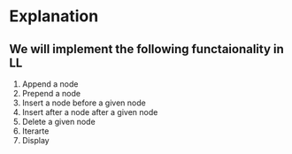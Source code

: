 # Explanation

## We will implement the following functaionality in LL

1. Append a node
2. Prepend a node
3. Insert a node before a given node
4. Insert after a node after a given node
5. Delete a given node
6. Iterarte 
6. Display 

